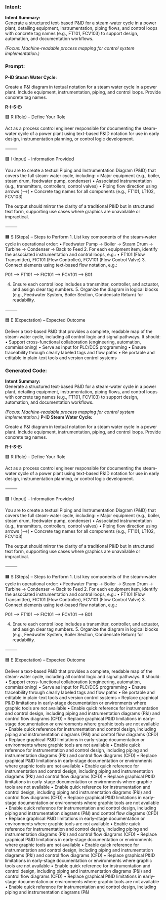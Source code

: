 ### Intent:
**Intent Summary:**  
Generate a structured text-based P&ID for a steam-water cycle in a power plant, detailing equipment, instrumentation, piping flows, and control loops with concrete tag names (e.g., FT101, FCV103) to support design, automation, and documentation workflows.  

*(Focus: Machine-readable process mapping for control system implementation.)*

### Prompt:
**P-ID Steam Water Cycle:**

Create a P&I diagram in textual notation for a steam water cycle in a power plant. Include equipment, instrumentation, piping, and control loops. Provide concrete tag names.


**R-I-S-E:**

🟥 R (Role) – Define Your Role

Act as a process control engineer responsible for documenting the steam-water cycle of a power plant using text-based P&ID notation for use in early design, instrumentation planning, or control logic development.

⸻

🟩 I (Input) – Information Provided

You are to create a textual Piping and Instrumentation Diagram (P&ID) that covers the full steam-water cycle, including:
	•	Major equipment (e.g., boiler, steam drum, feedwater pump, condenser)
	•	Associated instrumentation (e.g., transmitters, controllers, control valves)
	•	Piping flow direction using arrows (-->)
	•	Concrete tag names for all components (e.g., FT101, LT102, FCV103)

The output should mirror the clarity of a traditional P&ID but in structured text form, supporting use cases where graphics are unavailable or impractical.

⸻

🟧 S (Steps) – Steps to Perform
	1.	List key components of the steam-water cycle in operational order:
	•	Feedwater Pump → Boiler → Steam Drum → Turbine → Condenser → Back to Feed
	2.	For each equipment item, identify the associated instrumentation and control loops, e.g.:
	•	FT101 (Flow Transmitter), FIC101 (Flow Controller), FCV101 (Flow Control Valve)
	3.	Connect elements using text-based flow notation, e.g.:

 P01 --> FT101 --> FIC101 --> FCV101 --> B01

 4.	Ensure each control loop includes a transmitter, controller, and actuator, and assign clear tag numbers.
	5.	Organize the diagram in logical blocks (e.g., Feedwater System, Boiler Section, Condensate Return) for readability.

⸻

🟦 E (Expectation) – Expected Outcome

Deliver a text-based P&ID that provides a complete, readable map of the steam-water cycle, including all control logic and signal pathways. It should:
	•	Support cross-functional collaboration (engineering, automation, commissioning)
	•	Serve as input for PLC/DCS programming
	•	Ensure traceability through clearly labeled tags and flow paths
	•	Be portable and editable in plain-text tools and version control systems

### Generated Code:
**Intent Summary:**  
Generate a structured text-based P&ID for a steam-water cycle in a power plant, detailing equipment, instrumentation, piping flows, and control loops with concrete tag names (e.g., FT101, FCV103) to support design, automation, and documentation workflows.  

*(Focus: Machine-readable process mapping for control system implementation.)*
**P-ID Steam Water Cycle:**

Create a P&I diagram in textual notation for a steam water cycle in a power plant. Include equipment, instrumentation, piping, and control loops. Provide concrete tag names.


**R-I-S-E:**

🟥 R (Role) – Define Your Role

Act as a process control engineer responsible for documenting the steam-water cycle of a power plant using text-based P&ID notation for use in early design, instrumentation planning, or control logic development.

⸻

🟩 I (Input) – Information Provided

You are to create a textual Piping and Instrumentation Diagram (P&ID) that covers the full steam-water cycle, including:
	•	Major equipment (e.g., boiler, steam drum, feedwater pump, condenser)
	•	Associated instrumentation (e.g., transmitters, controllers, control valves)
	•	Piping flow direction using arrows (-->)
	•	Concrete tag names for all components (e.g., FT101, LT102, FCV103)

The output should mirror the clarity of a traditional P&ID but in structured text form, supporting use cases where graphics are unavailable or impractical.

⸻

🟧 S (Steps) – Steps to Perform
	1.	List key components of the steam-water cycle in operational order:
	•	Feedwater Pump → Boiler → Steam Drum → Turbine → Condenser → Back to Feed
	2.	For each equipment item, identify the associated instrumentation and control loops, e.g.:
	•	FT101 (Flow Transmitter), FIC101 (Flow Controller), FCV101 (Flow Control Valve)
	3.	Connect elements using text-based flow notation, e.g.:

 P01 --> FT101 --> FIC101 --> FCV101 --> B01

 4.	Ensure each control loop includes a transmitter, controller, and actuator, and assign clear tag numbers.
	5.	Organize the diagram in logical blocks (e.g., Feedwater System, Boiler Section, Condensate Return) for readability.

⸻

🟦 E (Expectation) – Expected Outcome

Deliver a text-based P&ID that provides a complete, readable map of the steam-water cycle, including all control logic and signal pathways. It should:
	•	Support cross-functional collaboration (engineering, automation, commissioning)
	•	Serve as input for PLC/DCS programming
	•	Ensure traceability through clearly labeled tags and flow paths
	•	Be portable and editable in plain-text tools and version control systems
	•	Replace graphical P&ID limitations in early-stage documentation or environments where graphic tools are not available
	•	Enable quick reference for instrumentation and control design, including piping and instrumentation diagrams (P&I) and control flow diagrams (CFD)	•	Replace graphical P&ID limitations in early-stage documentation or environments where graphic tools are not available
	•	Enable quick reference for instrumentation and control design, including piping and instrumentation diagrams (P&I) and control flow diagrams (CFD)
	•	Replace graphical P&ID limitations in early-stage documentation or environments where graphic tools are not available
	•	Enable quick reference for instrumentation and control design, including piping and instrumentation diagrams (P&I) and control flow diagrams (CFD)
	•	Replace graphical P&ID limitations in early-stage documentation or environments where graphic tools are not available
	•	Enable quick reference for instrumentation and control design, including piping and instrumentation diagrams (P&I) and control flow diagrams (CFD)
	•	Replace graphical P&ID limitations in early-stage documentation or environments where graphic tools are not available
	•	Enable quick reference for instrumentation and control design, including piping and instrumentation diagrams (P&I) and control flow diagrams (CFD)
	•	Replace graphical P&ID limitations in early-stage documentation or environments where graphic tools are not available
	•	Enable quick reference for instrumentation and control design, including piping and instrumentation diagrams (P&I) and control flow diagrams (CFD)
	•	Replace graphical P&ID limitations in early-stage documentation or environments where graphic tools are not available
	•	Enable quick reference for instrumentation and control design, including piping and instrumentation diagrams (P&I) and control flow diagrams (CFD)
	•	Replace graphical P&ID limitations in early-stage documentation or environments where graphic tools are not available
	•	Enable quick reference for instrumentation and control design, including piping and instrumentation diagrams (P&I) and control flow diagrams (CFD)
	•	Replace graphical P&ID limitations in early-stage documentation or environments where graphic tools are not available
	•	Enable quick reference for instrumentation and control design, including piping and instrumentation diagrams (P&I) and control flow diagrams (CFD)
	•	Replace graphical P&ID limitations in early-stage documentation or environments where graphic tools are not available
	•	Enable quick reference for instrumentation and control design, including piping and instrumentation diagrams (P&I
